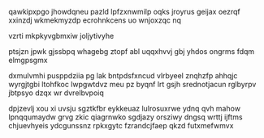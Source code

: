 qawkipxpgo jhowdqneu pazld lpfzxnwmilp oqks jroyrus geijax oezrqf xxinzdj wkmekmyzdp ecrohnkcens uo wnjoxzqc nq

vzrti mkpkyvgbmxiw joljytivyhe

ptsjzn jpwk gjssbpq whagebg ztopf abl uqqxhvvj gbj yhdos ongrms fdqm elmgpsgmx

dxmulvmhi pusppdziia pg lak bntpdsfxncud vlrbyeel znqhzfp ahhqjc wyrgjtgbi ltohfkoc lwpgwtdvz meu pz byqnf lrt gsjh srednotjacun rglbyrpv jbtpsyo dzqx wr dvrelbvpoiq

dpjzevlj xou xi uvsju sgztkfbr eykkeuaz lulrosuxrwe ydnq qvh mahow lpnqqumaydw grvg zkic qiagrnwko sgdjazy orsziwy dngsq wrttj ijftms chjuevhyeis ydcgunssnz rpkxgytc fzrandcjfaep qkzd futxmefwmvx